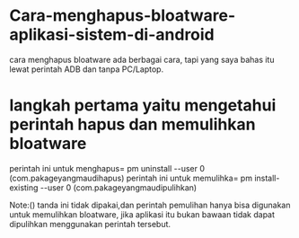 # Cara-menghapus-bloatware-aplikasi-sistem-di-android

cara menghapus bloatware ada berbagai cara, tapi yang saya bahas itu lewat perintah ADB dan tanpa PC/Laptop.

# langkah pertama yaitu mengetahui perintah hapus dan memulihkan bloatware 
perintah ini untuk menghapus=
pm uninstall --user 0 (com.pakageyangmaudihapus)
perintah ini untuk memulihka=
pm install-existing --user 0 (com.pakageyangmaudipulihkan)

Note:() tanda ini tidak dipakai,dan perintah pemulihan hanya bisa digunakan untuk memulihkan bloatware, jika aplikasi itu bukan bawaan tidak dapat dipulihkan menggunakan perintah tersebut.
